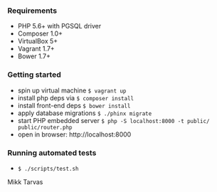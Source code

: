 ### Requirements
* PHP 5.6+ with PGSQL driver
* Composer 1.0+
* VirtualBox 5+
* Vagrant 1.7+
* Bower 1.7+

### Getting started
* spin up virtual machine ```$ vagrant up```
* install php deps via ```$ composer install```
* install front-end deps ```$ bower install```
* apply database migrations ```$ ./phinx migrate```
* start PHP embedded server ```$ php -S localhost:8000 -t public/ public/router.php```
* open in browser: http://localhost:8000

### Running automated tests
* ```$ ./scripts/test.sh```

Mikk Tarvas
